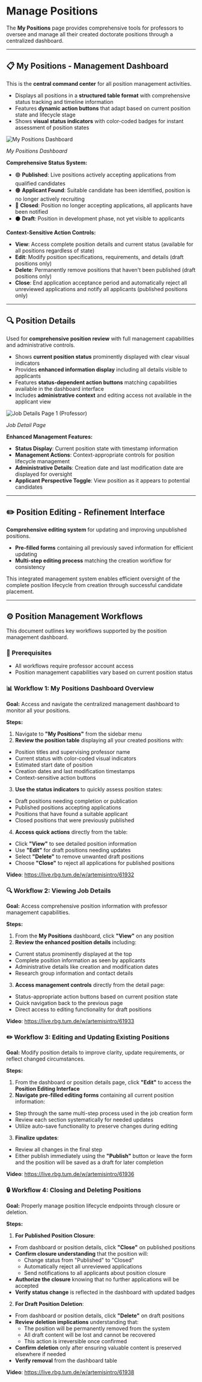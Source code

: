# Manage Positions

The **My Positions** page provides comprehensive tools for professors to oversee and manage all their created doctorate positions through a centralized dashboard.

---

## 📋 My Positions - Management Dashboard

This is the **central command center** for all position management activities.

- Displays all positions in a **structured table format** with comprehensive status tracking and timeline information
- Features **dynamic action buttons** that adapt based on current position state and lifecycle stage
- Shows **visual status indicators** with color-coded badges for instant assessment of position states

![My Positions Dashboard](images/my-positions.png)
<div style={{textAlign:'center'}}>
  <em>My Positions Dashboard</em>
</div>

**Comprehensive Status System:**
- 🟢 **Published**: Live positions actively accepting applications from qualified candidates
- 🟠 **Applicant Found**: Suitable candidate has been identified, position is no longer actively recruiting
- 🔴 **Closed**: Position no longer accepting applications, all applicants have been notified
- ⚫ **Draft**: Position in development phase, not yet visible to applicants

**Context-Sensitive Action Controls:**
- **View**: Access complete position details and current status (available for all positions regardless of state)
- **Edit**: Modify position specifications, requirements, and details (draft positions only)
- **Delete**: Permanently remove positions that haven't been published (draft positions only)
- **Close**: End application acceptance period and automatically reject all unreviewed applications and notify all applicants (published positions only)

---

## 🔍 Position Details

Used for **comprehensive position review** with full management capabilities and administrative controls.

- Shows **current position status** prominently displayed with clear visual indicators
- Provides **enhanced information display** including all details visible to applicants
- Features **status-dependent action buttons** matching capabilities available in the dashboard interface
- Includes **administrative context** and editing access not available in the applicant view

![Job Details Page 1 (Professor)](images/job-detail-professor.png)
<div style={{textAlign:'center'}}>
  <em>Job Detail Page</em>
</div>

**Enhanced Management Features:**
- **Status Display**: Current position state with timestamp information
- **Management Actions**: Context-appropriate controls for position lifecycle management
- **Administrative Details**: Creation date and last modification date are displayed for oversight
- **Applicant Perspective Toggle**: View position as it appears to potential candidates

---

## ✏️ Position Editing - Refinement Interface

**Comprehensive editing system** for updating and improving unpublished positions.

- **Pre-filled forms** containing all previously saved information for efficient updating
- **Multi-step editing process** matching the creation workflow for consistency

This integrated management system enables efficient oversight of the complete position lifecycle from creation through successful candidate placement.

---

## ⚙️ Position Management Workflows

This document outlines key workflows supported by the position management dashboard.


### 📌 Prerequisites

- All workflows require professor account access
- Position management capabilities vary based on current position status


### 📊 Workflow 1: My Positions Dashboard Overview

**Goal:** Access and navigate the centralized management dashboard to monitor all your positions.

**Steps:**
1. Navigate to **"My Positions"** from the sidebar menu
2. **Review the position table** displaying all your created positions with:
  - Position titles and supervising professor name
  - Current status with color-coded visual indicators
  - Estimated start date of position
  - Creation dates and last modification timestamps
  - Context-sensitive action buttons
3. **Use the status indicators** to quickly assess position states:
  - Draft positions needing completion or publication
  - Published positions accepting applications
  - Positions that have found a suitable applicant
  - Closed positions that were previously published
4. **Access quick actions** directly from the table:
  - Click **"View"** to see detailed position information
  - Use **"Edit"** for draft positions needing updates
  - Select **"Delete"** to remove unwanted draft positions
  - Choose **"Close"** to reject all applications for published positions

**Video**: https://live.rbg.tum.de/w/artemisintro/61932


### 🔍 Workflow 2: Viewing Job Details

**Goal:** Access comprehensive position information with professor management capabilities.

**Steps:**
1. From the **My Positions** dashboard, click **"View"** on any position
2. **Review the enhanced position details** including:
  - Current status prominently displayed at the top
  - Complete position information as seen by applicants
  - Administrative details like creation and modification dates
  - Research group information and contact details
3. **Access management controls** directly from the detail page:
  - Status-appropriate action buttons based on current position state
  - Quick navigation back to the previous page
  - Direct access to editing functionality for draft positions

**Video**: https://live.rbg.tum.de/w/artemisintro/61933


### ✏️ Workflow 3: Editing and Updating Existing Positions

**Goal:** Modify position details to improve clarity, update requirements, or reflect changed circumstances.

**Steps:**
1. From the dashboard or position details page, click **"Edit"** to access the **Position Editing Interface**
2. **Navigate pre-filled editing forms** containing all current position information:
  - Step through the same multi-step process used in the job creation form
  - Review each section systematically for needed updates
  - Utilize auto-save functionality to preserve changes during editing
3. **Finalize updates**:
  - Review all changes in the final step
  - Either publish immediately using the **"Publish"** button or leave the form and the position will be saved as a draft for later completion

**Video**: https://live.rbg.tum.de/w/artemisintro/61936


### 🔒 Workflow 4: Closing and Deleting Positions

**Goal:** Properly manage position lifecycle endpoints through closure or deletion.

**Steps:**
1. **For Published Position Closure**:
  - From dashboard or position details, click **"Close"** on published positions
  - **Confirm closure understanding** that the position will:
    - Change status from "Published" to "Closed"
    - Automatically reject all unreviewed applications
    - Send notifications to all applicants about position closure
  - **Authorize the closure** knowing that no further applications will be accepted
  - **Verify status change** is reflected in the dashboard with updated badges

2. **For Draft Position Deletion**:
  - From dashboard or position details, click **"Delete"** on draft positions
  - **Review deletion implications** understanding that:
    - The position will be permanently removed from the system
    - All draft content will be lost and cannot be recovered
    - This action is irreversible once confirmed
  - **Confirm deletion** only after ensuring valuable content is preserved elsewhere if needed
  - **Verify removal** from the dashboard table

**Video**: https://live.rbg.tum.de/w/artemisintro/61938
